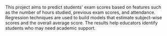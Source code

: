 This project aims to predict students' exam scores based on features such as the number of hours studied, previous exam
scores, and attendance. Regression techniques are used to build models that estimate subject-wise scores and the overall
average score. The results help educators identify students who may need academic support.
